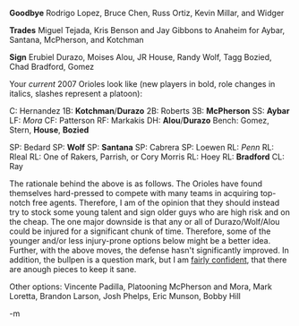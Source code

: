 <strong>Goodbye</strong>
Rodrigo Lopez, Bruce Chen, Russ Ortiz, Kevin Millar, and Widger

<strong>Trades</strong>
Miguel Tejada, Kris Benson and Jay Gibbons to Anaheim for Aybar, Santana, McPherson, and Kotchman

<strong>Sign</strong>
Erubiel Durazo, Moises Alou, JR House, Randy Wolf, Tagg Bozied, Chad Bradford, Gomez

Your *current* 2007 Orioles look like (new players in bold, role changes in italics, slashes represent a platoon):

C: Hernandez
1B: <strong>Kotchman</strong>/<strong>Durazo</strong>
2B: Roberts
3B: <strong>McPherson</strong>
SS: <strong>Aybar</strong>
LF: <em>Mora</em>
CF: Patterson
RF: Markakis
DH: <strong>Alou</strong>/<strong>Durazo</strong>
Bench: Gomez, Stern, <strong>House</strong>, <strong>Bozied</strong>

SP: Bedard
SP: <strong>Wolf</strong>
SP: <strong>Santana</strong>
SP: Cabrera
SP: Loewen
RL: <em>Penn</em>
RL: Rleal
RL: One of Rakers, Parrish, or Cory Morris
RL: Hoey
RL: <strong>Bradford</strong>
CL: Ray

The rationale behind the above is as follows.  The Orioles have found themselves hard-pressed to compete with many teams in acquiring top-notch free agents.  Therefore, I am of the opinion that they should instead try to stock some young talent and sign older guys who are high risk and on the cheap.  The one major downside is that any or all of Durazo/Wolf/Alou could be injured for a significant chunk of time.  Therefore, some of the younger and/or less injury-prone options below might be a better idea.  Further, with the above moves, the defense hasn't significantly improved.  In addition, the bullpen is a question mark, but I am <a href="http://blog.minotaurcomputing.com/mddc/2006/10/2007-bullpen-not-too-bad.php">fairly confident</a>, that there are anough pieces to keep it sane.

Other options:
Vincente Padilla, Platooning McPherson and Mora, Mark Loretta, Brandon Larson, Josh Phelps, Eric Munson, Bobby Hill

-m